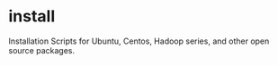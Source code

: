 install
=======

Installation Scripts for Ubuntu, Centos, Hadoop series, and other open source packages.